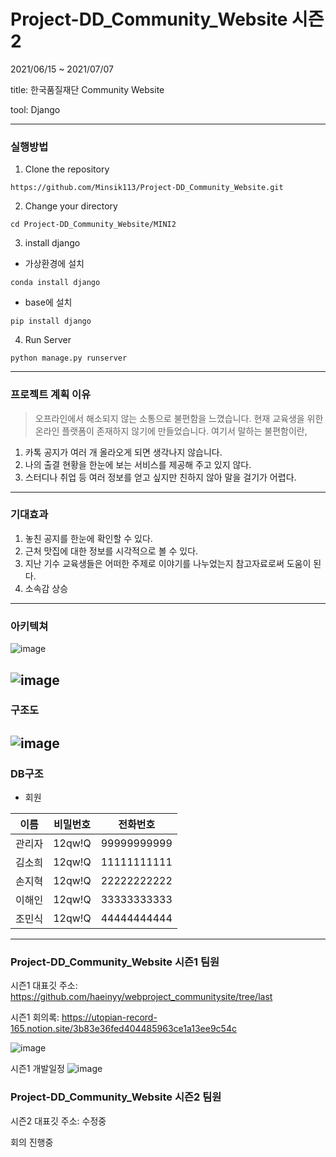 # Project-DD_Community_Website 시즌2

2021/06/15 ~ 2021/07/07

title: 한국품질재단 Community Website 

tool: Django

----------------
### 실행방법
1. Clone the repository
```
https://github.com/Minsik113/Project-DD_Community_Website.git
```
2. Change your directory
```
cd Project-DD_Community_Website/MINI2
```
3. install django

  - 가상환경에 설치
```
conda install django
```
  - base에 설치
```
pip install django
```
4. Run Server
```
python manage.py runserver
```
----------------
### 프로젝트 계획 이유
> 오프라인에서 해소되지 않는 소통으로 불편함을 느꼈습니다. 현재 교육생을 위한 온라인 플랫폼이 존재하지 않기에 만들었습니다.
> 여기서 말하는 불편함이란,
  1. 카톡 공지가 여러 개 올라오게 되면 생각나지 않습니다.
  2. 나의 출결 현황을 한눈에 보는 서비스를 제공해 주고 있지 않다.
  3. 스터디나 취업 등 여러 정보를 얻고 싶지만 친하지 않아 말을 걸기가 어렵다.
----------------
### 기대효과
1. 놓친 공지를 한눈에 확인할 수 있다.
2. 근처 맛집에 대한 정보를 시각적으로 볼 수 있다.
3. 지난 기수 교육생들은 어떠한 주제로 이야기를 나누었는지 참고자료로써 도움이 된다.
4. 소속감 상승
----------------
### 아키텍쳐
![image](https://user-images.githubusercontent.com/54586341/126361778-40a5e006-b047-4f33-9465-34613bfb0811.png)

![image](https://user-images.githubusercontent.com/54586341/126361706-f1354e3e-5635-423d-a052-53932c14e27f.png)
----------------
### 구조도
![image](https://user-images.githubusercontent.com/54586341/126361821-01e83f9a-3403-41d8-b663-ea06ef0f6729.png)
----------------
### DB구조

- 회원

|이름|비밀번호|전화번호|
|------|---|---|
|관리자|12qw!Q|99999999999|
|김소희|12qw!Q|11111111111|
|손지혁|12qw!Q|22222222222|
|이해인|12qw!Q|33333333333|
|조민식|12qw!Q|44444444444|

----------------
### Project-DD_Community_Website 시즌1 팀원 
시즌1 대표깃 주소: https://github.com/haeinyy/webproject_communitysite/tree/last

시즌1 회의록: https://utopian-record-165.notion.site/3b83e36fed404485963ce1a13ee9c54c

![image](https://user-images.githubusercontent.com/54586341/126363188-39a17f27-b58d-44ff-9ae4-b0af26e7df94.png)


시즌1 개발일정
![image](https://user-images.githubusercontent.com/54586341/126364883-d23103be-55fe-48a1-90da-ff0d9e1ccff9.png)


### Project-DD_Community_Website 시즌2 팀원

시즌2 대표깃 주소: 수정중

회의 진행중


